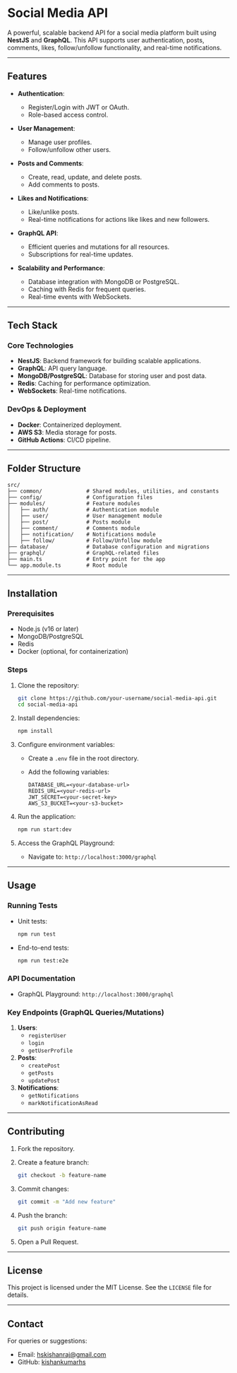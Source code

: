 # Social Media API

A powerful, scalable backend API for a social media platform built using **NestJS** and **GraphQL**. This API supports user authentication, posts, comments, likes, follow/unfollow functionality, and real-time notifications.

---

## Features

- **Authentication**:
  - Register/Login with JWT or OAuth.
  - Role-based access control.

- **User Management**:
  - Manage user profiles.
  - Follow/unfollow other users.

- **Posts and Comments**:
  - Create, read, update, and delete posts.
  - Add comments to posts.

- **Likes and Notifications**:
  - Like/unlike posts.
  - Real-time notifications for actions like likes and new followers.

- **GraphQL API**:
  - Efficient queries and mutations for all resources.
  - Subscriptions for real-time updates.

- **Scalability and Performance**:
  - Database integration with MongoDB or PostgreSQL.
  - Caching with Redis for frequent queries.
  - Real-time events with WebSockets.

---

## Tech Stack

### Core Technologies

- **NestJS**: Backend framework for building scalable applications.
- **GraphQL**: API query language.
- **MongoDB/PostgreSQL**: Database for storing user and post data.
- **Redis**: Caching for performance optimization.
- **WebSockets**: Real-time notifications.

### DevOps & Deployment

- **Docker**: Containerized deployment.
- **AWS S3**: Media storage for posts.
- **GitHub Actions**: CI/CD pipeline.

---

## Folder Structure

```
src/
├── common/              # Shared modules, utilities, and constants
├── config/              # Configuration files
├── modules/             # Feature modules
│   ├── auth/            # Authentication module
│   ├── user/            # User management module
│   ├── post/            # Posts module
│   ├── comment/         # Comments module
│   ├── notification/    # Notifications module
│   ├── follow/          # Follow/Unfollow module
├── database/            # Database configuration and migrations
├── graphql/             # GraphQL-related files
├── main.ts              # Entry point for the app
└── app.module.ts        # Root module
```

---

## Installation

### Prerequisites

- Node.js (v16 or later)
- MongoDB/PostgreSQL
- Redis
- Docker (optional, for containerization)

### Steps

1. Clone the repository:

   ```bash
   git clone https://github.com/your-username/social-media-api.git
   cd social-media-api
   ```

2. Install dependencies:

   ```bash
   npm install
   ```

3. Configure environment variables:
   - Create a `.env` file in the root directory.
   - Add the following variables:

     ```env
     DATABASE_URL=<your-database-url>
     REDIS_URL=<your-redis-url>
     JWT_SECRET=<your-secret-key>
     AWS_S3_BUCKET=<your-s3-bucket>
     ```

4. Run the application:

   ```bash
   npm run start:dev
   ```

5. Access the GraphQL Playground:
   - Navigate to: `http://localhost:3000/graphql`

---

## Usage

### Running Tests

- Unit tests:

  ```bash
  npm run test
  ```

- End-to-end tests:

  ```bash
  npm run test:e2e
  ```

### API Documentation

- GraphQL Playground: `http://localhost:3000/graphql`

### Key Endpoints (GraphQL Queries/Mutations)

1. **Users**:
   - `registerUser`
   - `login`
   - `getUserProfile`
2. **Posts**:
   - `createPost`
   - `getPosts`
   - `updatePost`
3. **Notifications**:
   - `getNotifications`
   - `markNotificationAsRead`

---

## Contributing

1. Fork the repository.
2. Create a feature branch:

   ```bash
   git checkout -b feature-name
   ```

3. Commit changes:

   ```bash
   git commit -m "Add new feature"
   ```

4. Push the branch:

   ```bash
   git push origin feature-name
   ```

5. Open a Pull Request.

---

## License

This project is licensed under the MIT License. See the `LICENSE` file for details.

---

## Contact

For queries or suggestions:

- Email: [hskishanraj@gmail.com](mailto:hskishanraj@gmail.com)
- GitHub: [kishankumarhs](https://github.com/kishankumarhs)
